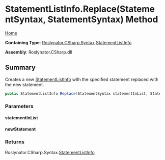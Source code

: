 <a name="_top"></a>

# StatementListInfo\.Replace\(StatementSyntax, StatementSyntax\) Method

[Home](../../../../../README.md#_top)

**Containing Type**: [Roslynator.CSharp.Syntax](../../README.md#_top)\.[StatementListInfo](../README.md#_top)

**Assembly**: Roslynator\.CSharp\.dll

## Summary

Creates a new [StatementListInfo](../README.md#_top) with the specified statement replaced with the new statement\.

```csharp
public StatementListInfo Replace(StatementSyntax statementInList, StatementSyntax newStatement)
```

### Parameters

#### statementInList

#### newStatement

### Returns

Roslynator\.CSharp\.Syntax\.[StatementListInfo](../README.md#_top)

